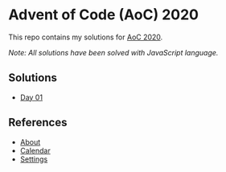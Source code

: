 # Advent of Code (AoC) 2020

This repo contains my solutions for [AoC 2020](https://adventofcode.com/2020).

_Note: All solutions have been solved with JavaScript language._

## Solutions

- [Day 01](src/day-01/README.md)

## References

- [About](https://adventofcode.com/2020/about)
- [Calendar](https://adventofcode.com/2020)
- [Settings](https://adventofcode.com/2020/settings)
